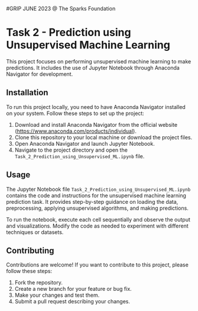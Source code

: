 #GRIP JUNE 2023 @ The Sparks Foundation
# Task 2 - Prediction using Unsupervised Machine Learning

This project focuses on performing unsupervised machine learning to make predictions. It includes the use of Jupyter Notebook through Anaconda Navigator for development.

## Installation

To run this project locally, you need to have Anaconda Navigator installed on your system. Follow these steps to set up the project:

1. Download and install Anaconda Navigator from the official website (https://www.anaconda.com/products/individual).
2. Clone this repository to your local machine or download the project files.
3. Open Anaconda Navigator and launch Jupyter Notebook.
4. Navigate to the project directory and open the `Task_2_Prediction_using_Unsupervised_ML.ipynb` file.

## Usage

The Jupyter Notebook file `Task_2_Prediction_using_Unsupervised_ML.ipynb` contains the code and instructions for the unsupervised machine learning prediction task. It provides step-by-step guidance on loading the data, preprocessing, applying unsupervised algorithms, and making predictions.

To run the notebook, execute each cell sequentially and observe the output and visualizations. Modify the code as needed to experiment with different techniques or datasets.

## Contributing

Contributions are welcome! If you want to contribute to this project, please follow these steps:

1. Fork the repository.
2. Create a new branch for your feature or bug fix.
3. Make your changes and test them.
4. Submit a pull request describing your changes.

